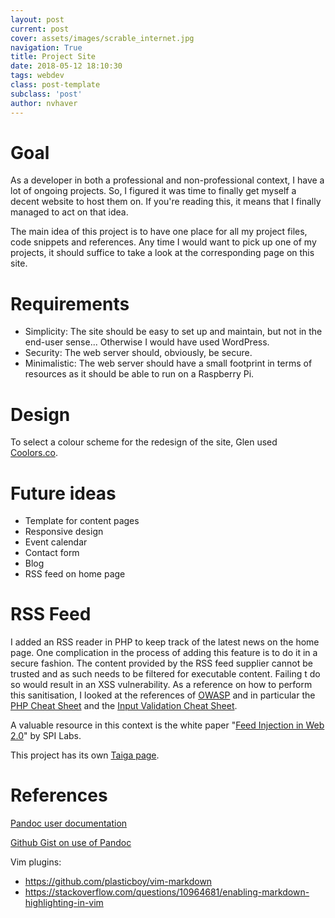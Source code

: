 ```yaml
---
layout: post
current: post
cover: assets/images/scrable_internet.jpg
navigation: True
title: Project Site
date: 2018-05-12 18:10:30
tags: webdev
class: post-template
subclass: 'post'
author: nvhaver
---
```

# Goal

As a developer in both a professional and non-professional context, I have a lot of ongoing projects. So, I figured it was time to finally get myself a decent website to host them on. If you're reading this, it means that I finally managed to act on that idea.

The main idea of this project is to have one place for all my project files, code snippets and references. Any time I would want to pick up one of my projects, it should suffice to take a look at the corresponding page on this site.

# Requirements

- Simplicity: The site should be easy to set up and maintain, but not in the end-user sense... Otherwise I would have used WordPress.
- Security: The web server should, obviously, be secure.
- Minimalistic: The web server should have a small footprint in terms of resources as it should be able to run on a Raspberry Pi.

# Design
To select a colour scheme for the redesign of the site, Glen used [Coolors.co](https://coolors.co/).

# Future ideas

- Template for content pages
- Responsive design
- Event calendar
- Contact form
- Blog
- RSS feed on home page

# RSS Feed

I added an RSS reader in PHP to keep track of the latest news on the home page. One complication in the process of adding this feature is to do it in a secure fashion. The content provided by the RSS feed supplier cannot be trusted and as such needs to be filtered for executable content. Failing t do so would result in an XSS vulnerability. As a reference on how to perform this sanitisation, I looked at the references of [OWASP](https://www.owasp.org) and in particular the [PHP Cheat Sheet](https://www.owasp.org/index.php/PHP_Security_Cheat_Sheet) and the [Input Validation Cheat Sheet](https://www.owasp.org/index.php/Input_Validation_Cheat_Sheet).

A valuable resource in this context is the white paper "[Feed Injection in Web 2.0](http://www.cgisecurity.com/papers/HackingFeeds.pdf)" by SPI Labs.

This project has its own [Taiga page](https://tree.taiga.io/project/nvhaver-experimentation-site/).

# References
[Pandoc user documentation](https://pandoc.org/MANUAL.html "Pandoc manual")

[Github Gist on use of Pandoc](https://gist.github.com/maxogden/97190db73ac19fc6c1d9beee1a6e4fc8 "Github Page")

Vim plugins:
- https://github.com/plasticboy/vim-markdown
- https://stackoverflow.com/questions/10964681/enabling-markdown-highlighting-in-vim
